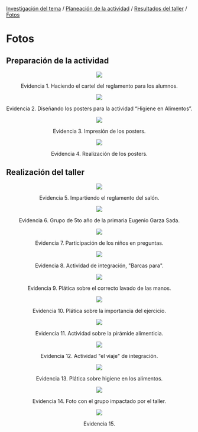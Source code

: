 [Investigación del tema](index.md) / [Planeación de la actividad](planeacion_de_la_actividad.md) / [Resultados del taller](resultados_del_taller.md) / [Fotos](fotos.md)

# Fotos

## Preparación de la actividad

<p align="center"><img src="Picture2.jpg"></p>
<p style="text-align: center;">Evidencia 1. Haciendo el cartel del reglamento para los alumnos.</p>

<p align="center"><img src="Picture3.jpg"></p>
<p style="text-align: center;">Evidencia 2. Diseñando los posters para la actividad “Higiene en Alimentos”.</p>

<p align="center"><img src="Picture4.jpeg"></p>
<p style="text-align: center;">Evidencia 3. Impresión de los posters.</p>

<p align="center"><img src="Picture5.jpeg"></p>
<p style="text-align: center;">Evidencia 4. Realización de los posters.</p>

## Realización del taller

<p align="center"><img src="Picture6.jpeg"></p>
<p style="text-align: center;">Evidencia 5. Impartiendo el reglamento del salón.</p>

<p align="center"><img src="Picture7.jpeg"></p>
<p style="text-align: center;">Evidencia 6. Grupo de 5to año de la primaria Eugenio Garza Sada.</p>

<p align="center"><img src="Picture8.jpeg"></p>
<p style="text-align: center;">Evidencia 7. Participación de los niños en preguntas.</p>

<p align="center"><img src="Picture9.jpeg"></p>
<p style="text-align: center;">Evidencia 8. Actividad de integración, "Barcas para".</p>

<p align="center"><img src="Picture10.jpeg"></p>
<p style="text-align: center;">Evidencia 9. Plática sobre el correcto lavado de las manos.</p>

<p align="center"><img src="Picture11.jpeg"></p>
<p style="text-align: center;">Evidencia 10. Plática sobre la importancia del ejercicio.</p>

<p align="center"><img src="Picture12.jpeg"></p>
<p style="text-align: center;">Evidencia 11. Actividad sobre la pirámide alimenticia.</p>

<p align="center"><img src="Picture13.jpeg"></p>
<p style="text-align: center;">Evidencia 12. Actividad "el viaje" de integración.</p>

<p align="center"><img src="Picture14.jpeg"></p>
<p style="text-align: center;">Evidencia 13. Plática sobre higiene en los alimentos.</p>

<p align="center"><img src="Picture15.jpeg"></p>
<p style="text-align: center;">Evidencia 14. Foto con el grupo impactado por el taller.</p>

<p align="center"><img src="Picture16.jpeg"></p>
<p style="text-align: center;">Evidencia 15. </p>
